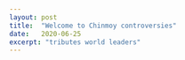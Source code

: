 ```yaml
---
layout: post
title:  "Welcome to Chinmoy controversies"
date:   2020-06-25
excerpt: "tributes world leaders"
---
```

